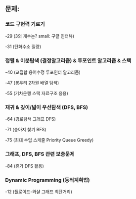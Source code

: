 ## 문제:
### 코드 구현력 기르기
-29 (3의 개수는? small: 구글 인터뷰)

-31 (탄화수소 질량)

### 정렬 & 이분탐색 (결정알고리즘) & 투포인트 알고리즘 & 스택
-40 (교집합 용어수정 투포인터 알고리즘)

-47 (봉우리 2차원 배열 탐색)

-55 (기차운행 스택 자료구조 응용)

### 재귀 & 깊이/넓이 우선탐색 (DFS, BFS)
-64 (경로탐색 그래프 DFS)

-71 (송아지 찾기 BFS)

-75 (최대 수입 스케줄 Priority Queue Greedy)

### 그래프, DFS, BFS 관련 보충문제
-84 (휴가 DFS 활용)

### Dynamic Programming (동적계획법)
-12 (플로이드-와샬 그래프 최단거리)
